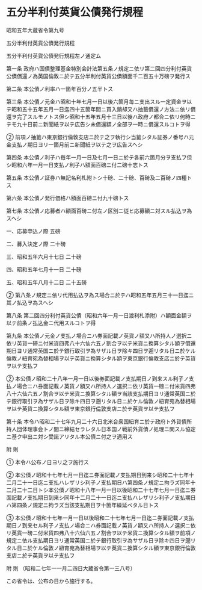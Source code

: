 # 五分半利付英貨公債発行規程

昭和五年大蔵省令第九号

五分半利付英貨公債発行規程

五分半利付英貨公債発行規程左ノ通定ム

第一条 政府ハ国債整理基金特別会計法第五条ノ規定ニ依リ第二回四分利付英貨公債償還ノ為英国倫敦ニ於テ五分半利付英貨公債額面千二百五十万磅ヲ発行ス

第二条 本公債ノ利率ハ一箇年百分ノ五半トス

第三条 本公債ノ元金ハ昭和十年七月一日以後六箇月毎ニ支出スル一定資金ヲ以テ昭和五十五年五月一日迄四十五箇年間ニ買入銷却又ハ抽籖償還ノ方法ニ依リ償還ヲ完了スルモノトス但シ昭和十五年五月十三日以後ハ政府ノ都合ニ依リ何時ニテモ九十日前ニ新聞紙ヲ以テ広告シ未償還額ノ全部ヲ一時ニ償還スルコトヲ得

② 前項ノ抽籖ハ東京銀行倫敦支店ニ於テ之ヲ執行シ当籖シタル証券ノ番号ハ元金支払ノ期日ヨリ一箇月前ニ新聞紙ヲ以テ之ヲ広告スヘシ

第四条 本公債ノ利子ハ毎年一月一日及七月一日ニ於テ各前六箇月分ヲ支払フ但シ昭和六年一月一日支払ノ利子ハ額面百磅ニ付二磅十志トス

第五条 本公債ノ証券ハ無記名利札附トシ十磅、二十磅、百磅及二百磅ノ四種トス

第六条 本公債ノ発行価格ハ額面百磅ニ付九十磅トス

第七条 本公債ノ応募者ハ額面百磅ニ付左ノ区別ニ従ヒ応募額ニ対スル払込ヲ為スヘシ

一、応募申込ノ際 五磅

二、募入決定ノ際 二十磅

三、昭和五年六月十七日 二十磅

四、昭和五年七月十一日 二十磅

五、昭和五年八月十二日 二十五磅

② 第八条ノ規定ニ依リ代用払込ヲ為ス場合ニ於テハ昭和五年五月三十一日迄ニ其ノ払込ヲ為スヘシ

第八条 第二回四分利付英貨公債（昭和六年一月一日渡利札添附）ハ額面金額ヲ以テ前条ノ払込金ニ代用スルコトヲ得

第九条 本公債ノ元金ノ支払ノ場合ニハ券面記載ノ英貨ノ額又ハ所持人ノ選択ニ依リ英貨一磅ニ付米貨四弗八十六仙六五ノ割合ヲ以テ米貨ニ換算シタル額ヲ償還期日ヨリ通常英国ニ於テ銀行取引ヲ為サザル日ヲ除キ四日ヲ遡リタル日ニ於ケル倫敦ノ紐育宛為替相場ヲ以テ英貨ニ換算シタル額ヲ東京銀行倫敦支店ニ於テ英貨ヲ以テ支払フ

② 本公債ノ昭和二十八年一月一日以後券面記載ノ支払期日ノ到来スル利子ノ支払ノ場合ニハ券面記載ノ英貨ノ額又ハ所持人ノ選択ニ依リ英貨一磅ニ付米貨四弗八十六仙六五ノ割合ヲ以テ米貨ニ換算シタル額ヲ当該支払期日ヨリ通常英国ニ於テ銀行取引ヲ為サザル日ヲ除キ四日ヲ遡リタル日ニ於ケル倫敦ノ紐育宛為替相場ヲ以テ英貨ニ換算シタル額ヲ東京銀行倫敦支店ニ於テ英貨ヲ以テ支払フ

第十条 本令ハ昭和二十七年九月二十六日北米合衆国紐育ニ於テ政府ト外貨債所持人団体理事会トノ間ニ締結セラレタル日本国ノ戦前外貨債ノ処理ニ関スル協定ニ基ク申出ニ対シ受諾アリタル本公債ニ付之ヲ適用ス

附 則

① 本令ハ公布ノ日ヨリ之ヲ施行ス

② 本公債ノ昭和十七年七月一日迄ニ券面記載ノ支払期日到来シ昭和二十七年十二月二十一日迄ニ支払ハレザリシ利子ノ支払期日ハ第四条ノ規定ニ拘ラズ同年十二月二十二日トシ本公債ノ昭和十八年一月一日以後昭和二十七年七月一日迄ニ券面記載ノ支払期日到来シ同年十二月二十一日迄ニ支払ハレザリシ利子ノ支払期日ハ第四条ノ規定ニ拘ラズ当該支払期日ヲ十箇年繰延ベタル日トス

③ 本公債ノ昭和十七年一月一日以後昭和二十七年七月一日迄ニ券面記載ノ支払期日ノ到来セル利子ノ支払ノ場合ニハ券面記載ノ英貨ノ額又ハ所持人ノ選択ニ依リ英貨一磅ニ付米貨四弗八十六仙六五ノ割合ヲ以テ米貨ニ換算シタル額ヲ前項ノ規定ニ依ル支払期日ヨリ通常英国ニ於テ銀行取引ヲ為サザル日ヲ除キ四日ヲ遡リタル日ニ於ケル倫敦ノ紐育宛為替相場ヲ以テ英貨ニ換算シタル額ヲ東京銀行倫敦支店ニ於テ英貨ヲ以テ支払フ

附 則 （昭和二七年一一月二四日大蔵省令第一三八号）

この省令は、公布の日から施行する。
